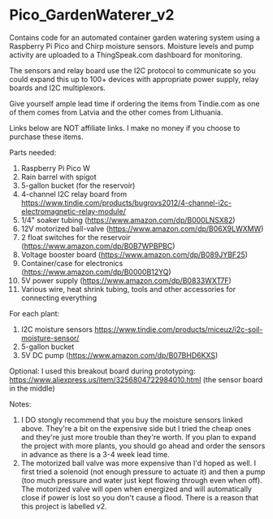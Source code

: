 # Pico_GardenWaterer_v2
Contains code for an automated container garden watering system using a Raspberry Pi Pico and Chirp moisture sensors.  Moisture levels and pump activity are uploaded to a ThingSpeak.com dashboard for monitoring.

The sensors and relay board use the I2C protocol to communicate so you could expand this up to 100+ devices with appropriate power supply, relay boards and I2C multiplexors.

Give yourself ample lead time if ordering the items from Tindie.com as one of them comes from Latvia and the other comes from Lithuania.

Links below are NOT affiliate links.  I make no money if you choose to purchase these items.

Parts needed:
  1. Raspberry Pi Pico W
  3. Rain barrel with spigot
  4. 5-gallon bucket (for the reservoir)
  5. 4-channel I2C relay board from https://www.tindie.com/products/bugrovs2012/4-channel-i2c-electromagnetic-relay-module/
  6. 1/4" soaker tubing (https://www.amazon.com/dp/B000LNSX82)
  7. 12V motorized ball-valve (https://www.amazon.com/dp/B06X9LWXMW)
  8. 2 float switches for the reservoir (https://www.amazon.com/dp/B0B7WPBPBC)
  9. Voltage booster board (https://www.amazon.com/dp/B089JYBF25)
  10. Container/case for electronics (https://www.amazon.com/dp/B0000B12YQ)
  11. 5V power supply (https://www.amazon.com/dp/B0833WXT7F)
  12. Various wire, heat shrink tubing, tools and other accessories for connecting everything
  
For each plant:
  1. I2C moisture sensors https://www.tindie.com/products/miceuz/i2c-soil-moisture-sensor/
  2. 5-gallon bucket
  3. 5V DC pump (https://www.amazon.com/dp/B07BHD6KXS)
  
Optional:
  I used this breakout board during prototyping:  https://www.aliexpress.us/item/3256804722984010.html  (the sensor board in the middle)
  
Notes:  
  1. I DO stongly recommend that you buy the moisture sensors linked above.  They're a bit on the expensive side but I tried the cheap ones and they're just more trouble than they're worth.  If you plan to expand the project with more plants, you should go ahead and order the sensors in advance as there is a 3-4 week lead time.
  2. The motorized ball valve was more expensive than I'd hoped as well.  I first tried a solenoid (not enough pressure to actuate it) and then a pump (too much pressure and water just kept flowing through even when off).  The motorized valve will open when energized and will automatically close if power is lost so you don't cause a flood.  There is a reason that this project is labelled v2.
